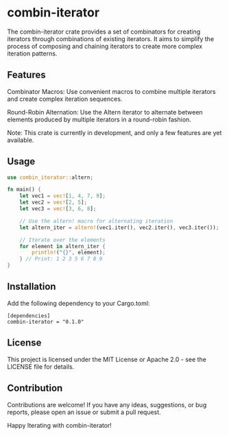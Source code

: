 # combin-iterator
The combin-iterator crate provides a set of combinators for creating iterators through combinations of existing iterators. It aims to simplify the process of composing and chaining iterators to create more complex iteration patterns.

## Features
Combinator Macros: Use convenient macros to combine multiple iterators and create complex iteration sequences.

Round-Robin Alternation: Use the Altern iterator to alternate between elements produced by multiple iterators in a round-robin fashion.

Note: This crate is currently in development, and only a few features are yet available.

## Usage
```rust
use combin_iterator::altern;

fn main() {
    let vec1 = vec![1, 4, 7, 9];
    let vec2 = vec![2, 5];
    let vec3 = vec![3, 6, 8];

    // Use the altern! macro for alternating iteration
    let altern_iter = altern!(vec1.iter(), vec2.iter(), vec3.iter());

    // Iterate over the elements
    for element in altern_iter {
        println!("{}", element);
    } // Print: 1 2 3 5 6 7 8 9
}
```

## Installation
Add the following dependency to your Cargo.toml:
```
[dependencies]
combin-iterator = "0.1.0"
```

## License
This project is licensed under the MIT License or Apache 2.0 - see the LICENSE file for details.

## Contribution
Contributions are welcome! If you have any ideas, suggestions, or bug reports, please open an issue or submit a pull request.

Happy Iterating with combin-iterator!
